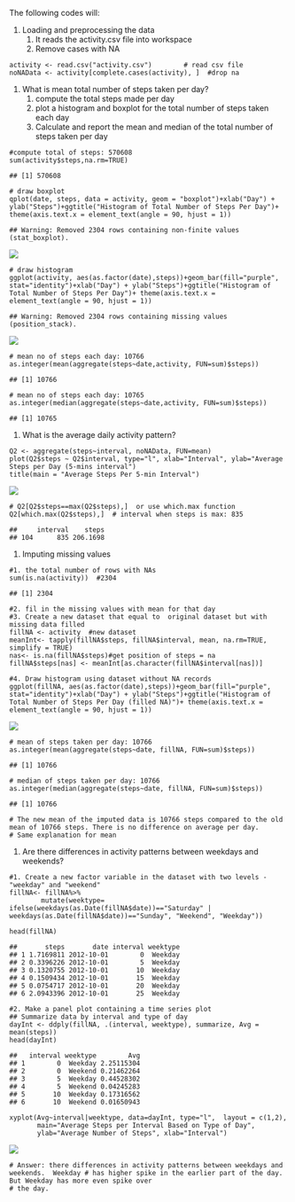 The following codes will:

1.  Loading and preprocessing the data
    1.  It reads the activity.csv file into workspace
    2.  Remove cases with NA

<!-- -->

    activity <- read.csv("activity.csv")        # read csv file
    noNAData <- activity[complete.cases(activity), ]  #drop na 

1.  What is mean total number of steps taken per day?
    1.  compute the total steps made per day
    2.  plot a histogram and boxplot for the total number of steps taken
        each day
    3.  Calculate and report the mean and median of the total number of
        steps taken per day

<!-- -->

    #compute total of steps: 570608
    sum(activity$steps,na.rm=TRUE)        

    ## [1] 570608

    # draw boxplot
    qplot(date, steps, data = activity, geom = "boxplot")+xlab("Day") + ylab("Steps")+ggtitle("Histogram of Total Number of Steps Per Day")+ theme(axis.text.x = element_text(angle = 90, hjust = 1))

    ## Warning: Removed 2304 rows containing non-finite values (stat_boxplot).

![](PA1_template_files/figure-markdown_strict/total_steps_perday-1.png)

    # draw histogram
    ggplot(activity, aes(as.factor(date),steps))+geom_bar(fill="purple", stat="identity")+xlab("Day") + ylab("Steps")+ggtitle("Histogram of Total Number of Steps Per Day")+ theme(axis.text.x = element_text(angle = 90, hjust = 1))

    ## Warning: Removed 2304 rows containing missing values (position_stack).

![](PA1_template_files/figure-markdown_strict/total_steps_perday-2.png)

    # mean no of steps each day: 10766
    as.integer(mean(aggregate(steps~date,activity, FUN=sum)$steps))

    ## [1] 10766

    # mean no of steps each day: 10765
    as.integer(median(aggregate(steps~date,activity, FUN=sum)$steps))

    ## [1] 10765

1.  What is the average daily activity pattern?

<!-- -->

    Q2 <- aggregate(steps~interval, noNAData, FUN=mean)
    plot(Q2$steps ~ Q2$interval, type="l", xlab="Interval", ylab="Average Steps per Day (5-mins interval")
    title(main = "Average Steps Per 5-min Interval")

![](PA1_template_files/figure-markdown_strict/daily_activity-1.png)

    # Q2[Q2$steps==max(Q2$steps),]  or use which.max function
    Q2[which.max(Q2$steps),]  # interval when steps is max: 835

    ##     interval    steps
    ## 104      835 206.1698

1.  Imputing missing values

<!-- -->

    #1. the total number of rows with NAs
    sum(is.na(activity))  #2304

    ## [1] 2304

    #2. fil in the missing values with mean for that day
    #3. Create a new dataset that equal to  original dataset but with missing data filled
    fillNA <- activity  #new dataset
    meanInt<- tapply(fillNA$steps, fillNA$interval, mean, na.rm=TRUE, simplify = TRUE)
    nas<- is.na(fillNA$steps)#get position of steps = na
    fillNA$steps[nas] <- meanInt[as.character(fillNA$interval[nas])]

    #4. Draw histogram using dataset without NA records
    ggplot(fillNA, aes(as.factor(date),steps))+geom_bar(fill="purple", stat="identity")+xlab("Day") + ylab("Steps")+ggtitle("Histogram of Total Number of Steps Per Day (filled NA)")+ theme(axis.text.x = element_text(angle = 90, hjust = 1))

![](PA1_template_files/figure-markdown_strict/missing_value-1.png)

    # mean of steps taken per day: 10766
    as.integer(mean(aggregate(steps~date, fillNA, FUN=sum)$steps))

    ## [1] 10766

    # median of steps taken per day: 10766
    as.integer(median(aggregate(steps~date, fillNA, FUN=sum)$steps))

    ## [1] 10766

    # The new mean of the imputed data is 10766 steps compared to the old mean of 10766 steps. There is no difference on average per day.
    # Same explanation for mean

1.  Are there differences in activity patterns between weekdays and
    weekends?

<!-- -->

    #1. Create a new factor variable in the dataset with two levels - "weekday" and "weekend" 
    fillNA<- fillNA%>%
            mutate(weektype= ifelse(weekdays(as.Date(fillNA$date))=="Saturday" | weekdays(as.Date(fillNA$date))=="Sunday", "Weekend", "Weekday"))

    head(fillNA)

    ##       steps       date interval weektype
    ## 1 1.7169811 2012-10-01        0  Weekday
    ## 2 0.3396226 2012-10-01        5  Weekday
    ## 3 0.1320755 2012-10-01       10  Weekday
    ## 4 0.1509434 2012-10-01       15  Weekday
    ## 5 0.0754717 2012-10-01       20  Weekday
    ## 6 2.0943396 2012-10-01       25  Weekday

    #2. Make a panel plot containing a time series plot 
    ## Summarize data by interval and type of day
    dayInt <- ddply(fillNA, .(interval, weektype), summarize, Avg = mean(steps))
    head(dayInt)

    ##   interval weektype        Avg
    ## 1        0  Weekday 2.25115304
    ## 2        0  Weekend 0.21462264
    ## 3        5  Weekday 0.44528302
    ## 4        5  Weekend 0.04245283
    ## 5       10  Weekday 0.17316562
    ## 6       10  Weekend 0.01650943

    xyplot(Avg~interval|weektype, data=dayInt, type="l",  layout = c(1,2),
           main="Average Steps per Interval Based on Type of Day", 
           ylab="Average Number of Steps", xlab="Interval")

![](PA1_template_files/figure-markdown_strict/weekdays_weekends-1.png)

    # Answer: there differences in activity patterns between weekdays and weekends.  Weekday # has higher spike in the earlier part of the day. But Weekday has more even spike over
    # the day.
